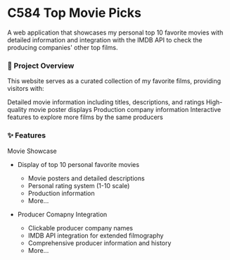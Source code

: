 # C584 Top Movie Picks


A web application that showcases my personal top 10 favorite movies with detailed information and integration with the IMDB API to check the producing companies' other top films.

### 🎯 Project Overview
This website serves as a curated collection of my favorite films, providing visitors with:

Detailed movie information including titles, descriptions, and ratings
High-quality movie poster displays
Production company information
Interactive features to explore more films by the same producers

### ✨ Features

Movie Showcase

* Display of top 10 personal favorite movies
  * Movie posters and detailed descriptions
  * Personal rating system (1-10 scale)
  * Production information
  * More...


* Producer Comapny Integration
  * Clickable producer company names
  * IMDB API integration for extended filmography
  * Comprehensive producer information and history
  * More...
